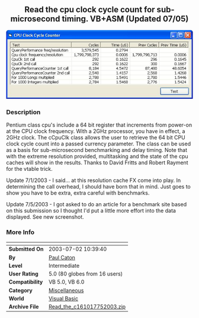 ﻿<div align="center">

## Read the cpu clock cycle count for sub\-microsecond timing\. VB\+ASM \(Updated 07/05\)

<img src="PIC2003751448192078.jpg">
</div>

### Description

Pentium class cpu's include a 64 bit register that increments from power-on at the CPU clock frequency. With a 2GHz processor, you have in effect, a 2GHz clock. The cCpuClk class allows the user to retrieve the 64 bit CPU clock cycle count into a passed currency parameter. The class can be used as a basis for sub-microsecond benchmarking and delay timing. Note that with the extreme resolution provided, multitasking and the state of the cpu caches will show in the results. Thanks to David Fritts and Robert Rayment for the vtable trick.

Update 7/1/2003 - I said... at this resolution cache FX come into play. In determining the call overhead, I should have born that in mind. Just goes to show you have to be extra, extra careful with benchmarks.

Update 7/5/2003 - I got asked to do an article for a benchmark site based on this submission so I thought I'd put a little more effort into the data displayed. See new screenshot.
 
### More Info
 


<span>             |<span>
---                |---
**Submitted On**   |2003-07-02 10:39:40
**By**             |[Paul Caton](https://github.com/Planet-Source-Code/PSCIndex/blob/master/ByAuthor/paul-caton.md)
**Level**          |Intermediate
**User Rating**    |5.0 (80 globes from 16 users)
**Compatibility**  |VB 5\.0, VB 6\.0
**Category**       |[Miscellaneous](https://github.com/Planet-Source-Code/PSCIndex/blob/master/ByCategory/miscellaneous__1-1.md)
**World**          |[Visual Basic](https://github.com/Planet-Source-Code/PSCIndex/blob/master/ByWorld/visual-basic.md)
**Archive File**   |[Read\_the\_c161017752003\.zip](https://github.com/Planet-Source-Code/paul-caton-read-the-cpu-clock-cycle-count-for-sub-microsecond-timing-vb-asm-updated-07-05__1-46555/archive/master.zip)








